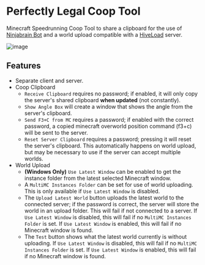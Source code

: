# Perfectly Legal Coop Tool
Minecraft Speedrunning Coop Tool to share a clipboard for the use of [Ninjabrain Bot](https://github.com/Ninjabrain1/Ninjabrain-Bot) and a world upload compatible with a [HiveLoad](https://github.com/DuncanRuns/HiveLoad) server.

![image](https://user-images.githubusercontent.com/59705125/168005385-10b7f4d9-6a3b-43ce-8387-d95c49bbf4c7.png)


## Features

- Separate client and server.
- Coop Clipboard
    - `Receive Clipboard` requires no password; if enabled, it will only copy the server's shared clipboard **when updated** (not constantly).
    - `Show Angle Box` will create a window that shows the angle from the server's clipboard.
    - `Send F3+C from MC` requires a password; if enabled with the correct password, a copied minecraft overworld position command (f3+c) will be sent to the server.
    - `Reset Server Clipboard` requires a password; pressing it will reset the server's clipboard. This automatically happens on world upload, but may be necessary to use if the server can accept multiple worlds.
- World Upload
    - **(Windows Only)** `Use Latest Window` can be enabled to get the  instance folder from the latest selected Minecraft window.
    - A `MultiMC Instances Folder` can be set for use of world uploading. This is only available  if `Use Latest Window` is disabled.
    - The `Upload Latest World` button uploads the latest world to the connected server; if the password is correct, the server will store the world in an upload folder. This will fail if not connected to a server. If `Use Latest Window` is disabled, this will fail if no `MultiMC Instances Folder` is set. If `Use Latest Window` is enabled, this will fail if no Minecraft window is found.
    - The `Test` button shows what the latest world currently is without uploading. If `Use Latest Window` is disabled, this will fail if no `MultiMC Instances Folder` is set. If `Use Latest Window` is enabled, this will fail if no Minecraft window is found.
